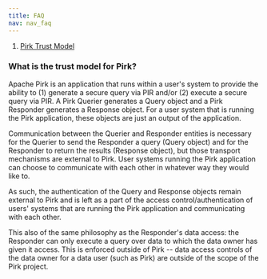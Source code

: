 ```yaml
---
title: FAQ
nav: nav_faq
---
```


1. [Pirk Trust Model](#what-is-the-trust-model-for-pirk)

### What is the trust model for Pirk?

Apache Pirk is an application that runs within a user's system to provide the ability to (1) generate a secure query via PIR and/or (2) execute a secure query via PIR. A Pirk Querier generates a Query object and a Pirk Responder generates a Response object. For a user system that is running the Pirk application, these objects are just an output of the application.

Communication between the Querier and Responder entities is necessary for the Querier to send the Responder a query (Query object) and for the Responder to return the results (Response object), but those transport mechanisms are external to Pirk. User systems running the Pirk application can choose to communicate with each other in whatever way they would like to.

As such, the authentication of the Query and Response objects remain external to Pirk and is left as a part of the access control/authentication of users' systems that are running the Pirk application and communicating with each other. 

This also of the same philosophy as the Responder's data access: the Responder can only execute a query over data to which the data owner has given it access. This is enforced outside of Pirk -- data access controls of the data owner for a data user (such as Pirk) are outside of the scope of the Pirk project.


